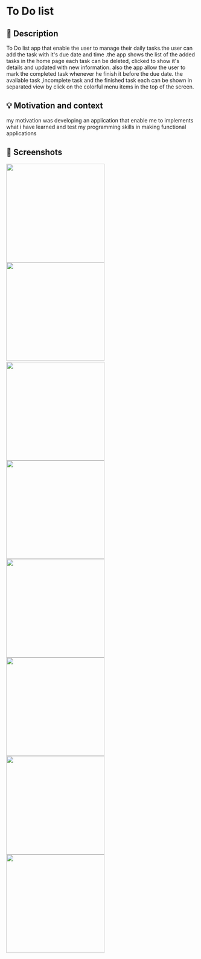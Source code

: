 # To Do list 

<!--- Replace <Asmaa96gh> with your Github Username and <ToDo-Asmaa> with the name of your repository. -->
<!--- You can find both of these in the url bar when you open your repository in github. -->


## :scroll: Description

 To Do list app that enable the user to manage their daily tasks.the user can add the task with it's due date and time 
.the app shows the list of the added tasks in the home page each task can be deleted, clicked to show it's details and 
updated with new information. also the app allow the user to mark the completed task whenever he finish it before
the due date. the available task ,incomplete task and the finished task each can be shown in separated view by click
on the colorful menu items in the top of the screen.

## :bulb: Motivation and context

my motivation was developing an application that enable me to implements what i have learned and test my programming skills
in making functional applications 

## :camera_flash: Screenshots
<img src="drawable-v24/homepage.PNG" width="260">
<img src="drawable-v24/add_task.PNG" width="260">&emsp;
<img src="drawable-v24/delete_warning.PNG" width="260">
<img src="drawable-v24/showtask.PNG" width="260">
<img src="drawable-v24/update.PNG" width="260">
<img src="drawable-v24/filteryellow.PNG" width="260">
<img src="drawable-v24/filtergreen.PNG" width="260">
<img src="drawable-v24/filterred.PNG" width="260">